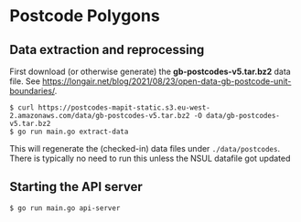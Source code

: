 # Postcode Polygons

## Data extraction and reprocessing

First download (or otherwise generate) the **gb-postcodes-v5.tar.bz2** data file. See https://longair.net/blog/2021/08/23/open-data-gb-postcode-unit-boundaries/.

```console
$ curl https://postcodes-mapit-static.s3.eu-west-2.amazonaws.com/data/gb-postcodes-v5.tar.bz2 -O data/gb-postcodes-v5.tar.bz2
$ go run main.go extract-data
```

This will regenerate the (checked-in) data files under `./data/postcodes`. There is typically no need to run this unless
the NSUL datafile got updated

## Starting the API server

```console
$ go run main.go api-server
```
